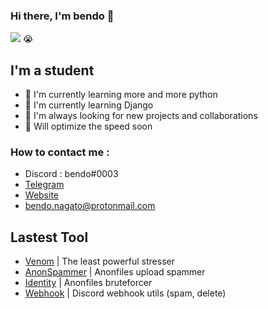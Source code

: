 ### Hi there, I'm bendo 👋 
![](https://komarev.com/ghpvc/?username=ogbendo&color=red) 😭


## I'm a student  
- 🐍 I'm currently learning more and more python
- 🤖 I'm currently learning Django
- 🤝 I'm always looking for new projects and collaborations
- 💨 Will optimize the speed soon

### How to contact me :
- Discord : bendo#0003
- [Telegram](https://t.me/bendoSells)
- [Website](https://bendo.codes/)
- bendo.nagato@protonmail.com

## Lastest Tool
- [Venom](https://github.com/ogbendo/Venom) | The least powerful stresser
- [AnonSpammer](https://github.com/ogbendo/AnonSpammer) | Anonfiles upload spammer
- [Identity](https://github.com/ogbendo/Identity) | Anonfiles bruteforcer
- [Webhook](https://github.com/ogbendo/Webhook) | Discord webhook utils (spam, delete)


